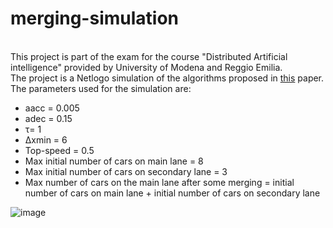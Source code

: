 # merging-simulation
<br>This project is part of the exam for the course "Distributed Artificial intelligence" provided by University of Modena and Reggio Emilia.
<br>The project is a Netlogo simulation of the algorithms proposed in <a href="https://github.com/severisilvia/merging-simulation/blob/main/A%20Novel%20Safe%20Merging%20Algorithm%20for%20Connected%20Vehicles.pdf">this</a> paper.
<br>The parameters used for the simulation are:
<ul>
  <li> aacc =  0.005</li>
  <li> adec =  0.15 </li>
  <li> τ= 1 </li>
  <li> Δxmin =  6 </li>
  <li> Top-speed = 0.5</li>
  <li> Max initial number of cars on main lane = 8 </li>
  <li> Max initial number of cars on secondary lane = 3</li>
  <li> Max number of cars on the main lane after some merging = initial number of cars on main lane + initial number of cars on secondary lane </li>
</ul>

![image](https://user-images.githubusercontent.com/63358083/165498616-263310dd-881d-49d6-8cfd-a8801463ec7a.png)

